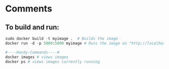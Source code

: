 # Comments

## To build and run:
```python
sudo docker build -t myimage .  # Builds the image
docker run -d -p 5000:5000 myimage # Runs the image on "http://localhost:5000/"

#----Handy-Commands----#
docker images # views images
docker ps # views images currently running
```
